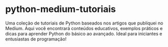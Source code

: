 # python-medium-tutoriais
Uma coleção de tutoriais de Python baseados nos artigos que publiquei no Medium. Aqui você encontrará conteúdos educativos, exemplos práticos e dicas para aprender Python do básico ao avançado. Ideal para iniciantes e entusiastas de programação!
